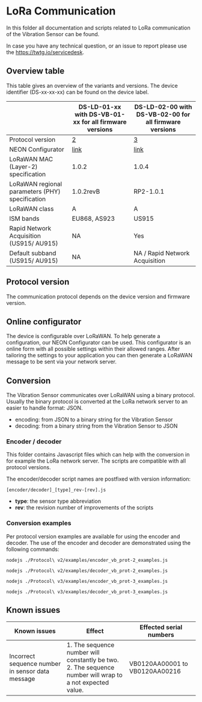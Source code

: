 # LoRa Communication

In this folder all documentation and scripts related to LoRa communication of the Vibration Sensor can be found.

In case you have any technical question, or an issue to report please use the https://twtg.io/servicedesk.

## Overview table

This table gives an overview of the variants and versions.
The device identifier (DS-xx-xx-xx) can be found on the device label.

|                                                 | DS-LD-01-xx with DS-VB-01-xx for all firmware versions | DS-LD-02-00 with DS-VB-02-00 for all firmware versions |
| ----------------------------------------------- | ------------------------------------------------------ | ------------------------------------------------------ |
| Protocol version                                | [2](./Protocol%20v2/)                                  | [3](./Protocol%20v3/)                                  |
| NEON Configurator                               | [link](https://neon-configurator.twtg.io/neon/vb/v2/)  | [link](https://neon-configurator.twtg.io/neon/vb/v3/)  |
| LoRaWAN MAC (Layer-2) specification             | 1.0.2                                                  | 1.0.4                                                  |
| LoRaWAN regional parameters (PHY) specification | 1.0.2revB                                              | RP2-1.0.1                                              |
| LoRaWAN class                                   | A                                                      | A                                                      |
| ISM bands                                       | EU868, AS923                                           | US915                                                  |
| Rapid Network Acquisition (US915/ AU915)        | NA                                                     | Yes                                                    |
| Default subband (US915/ AU915)                  | NA                                                     | NA / Rapid Network Acquisition                         |

## Protocol version

The communication protocol depends on the device version and firmware version.

## Online configurator

The device is configurable over LoRaWAN.
To help generate a configuration, our NEON Configurator can be used.
This configurator is an online form with all possible settings within their allowed ranges.
After tailoring the settings to your application you can then generate a LoRaWAN message to be sent via your network server.

## Conversion

The Vibration Sensor communicates over LoRaWAN using a binary protocol.
Usually the binary protocol is converted at the LoRa network server to an easier to handle format: JSON.

- encoding: from JSON to a binary string for the Vibration Sensor
- decoding: from a binary string from the Vibration Sensor to JSON

### Encoder / decoder

This folder contains Javascript files which can help with the conversion in for example the LoRa network server.
The scripts are compatible with all protocol versions.

The encoder/decoder script names are postfixed with version information:

    [encoder/decoder]_[type]_rev-[rev].js

- **type**: the sensor type abbreviation
- **rev**: the revision number of improvements of the scripts

### Conversion examples

Per protocol version examples are available for using the encoder and decoder.
The use of the encoder and decoder are demonstrated using the following commands:

```
nodejs ./Protocol\ v2/examples/encoder_vb_prot-2_examples.js

nodejs ./Protocol\ v2/examples/decoder_vb_prot-2_examples.js

nodejs ./Protocol\ v3/examples/encoder_vb_prot-3_examples.js

nodejs ./Protocol\ v3/examples/decoder_vb_prot-3_examples.js
```

## Known issues

| Known issues                                     | Effect                                                                                                         | Effected serial numbers        |
| ------------------------------------------------ | -------------------------------------------------------------------------------------------------------------- | ------------------------------ |
| Incorrect sequence number in sensor data message | 1. The sequence number will constantly be two.<br /> 2. The sequence number will wrap to a not expected value. | VB0120AA00001 to VB0120AA00216 |
